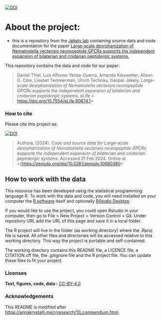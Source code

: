 
<!-- README.md is generated from README.Rmd. Please edit that file -->

[![DOI](https://zenodo.org/badge/547403690.svg)](https://zenodo.org/doi/10.5281/zenodo.10680380)

# About the project:

- this is a repository from the [Jékely
  lab](https://www.cos.uni-heidelberg.de/en/research-groups/gaspar-jekely)
  containing source data and code documentation for the paper
  [Large-scale deorphanization of Nematostella vectensis neuropeptide
  GPCRs supports the independent expansion of bilaterian and cnidarian
  peptidergic
  systems.](https://elifesciences.org/reviewed-preprints/90674v1)

This repository contains the data and code for our paper:

> Daniel Thiel, Luis Alfonso Yañez-Guerra, Amanda Kieswetter, Alison G.
> Cole, Liesbet Temmerman, Ulrich Technau, Gáspár Jékely. *Large-scale
> deorphanization of Nematostella vectensis neuropeptide GPCRs supports
> the independent expansion of bilaterian and cnidarian peptidergic
> systems*. eLife \< <https://doi.org/10.7554/eLife.90674.1>\>

### How to cite

Please cite this project as:

[![DOI](https://zenodo.org/badge/547403690.svg)](https://zenodo.org/doi/10.5281/zenodo.10680380)

> Authors, (2024). *Code and source data for Large-scale deorphanization
> of Nematostella vectensis neuropeptide GPCRs supports the independent
> expansion of bilaterian and cnidarian peptidergic systems*. Accessed
> 21 Feb 2024. Online at
> \<(<https://zenodo.org/doi/10.5281/zenodo.10680380>\>

## How to work with the data

This resource has been developed using the statistical programming
language R. To work with the data and code, you will need installed on
your computer the [R software](https://cloud.r-project.org/) itself and
optionally [RStudio
Desktop](https://rstudio.com/products/rstudio/download/).

If you would like to use the project, you could open Rstudio in your
computer, then go to File \> New Project \> Version Control \> Git.
Under repository URL add the URL of this page and save it in a local
folder.

The R project will live in the folder (as working directory) where the
.Rproj file is saved. All other files and directories will be accessed
relative to this working directory. This way the project is portable and
self-contained.

The working directory contains this README file, a LICENCE file, a
CITATION.cff file, the .gitignore file and the R project file. You can
update these files to fit your project.

### Licenses

**Text, figures, code, data :**
[CC-BY-4.0](http://creativecommons.org/licenses/by/4.0/)

### Acknowledgements

This README is modified after
<https://annakrystalli.me/rrresearch/10_compendium.html>.
